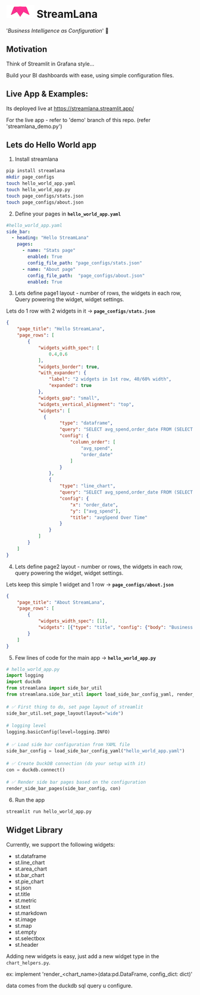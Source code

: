 # <img src="readmeLogo.png"/> StreamLana

'*Business Intelligence as Configuration*' 🚀

## Motivation
Think of Streamlit in Grafana style...

Build your BI dashboards with ease, using simple configuration files.

## Live App & Examples:

Its deployed live at https://streamlana.streamlit.app/

For the live app - refer to 'demo' branch of this repo. (refer 'streamlana_demo.py')

## Lets do Hello World app

1. Install streamlana
```bash
pip install streamlana
mkdir page_configs
touch hello_world_app.yaml
touch hello_world_app.py
touch page_configs/stats.json
touch page_configs/about.json
```

2. Define your pages in **`hello_world_app.yaml`**
```yaml
#hello_world_app.yaml
side_bar:
  - heading: "Hello StreamLana"
    pages:
      - name: "Stats page"
        enabled: True
        config_file_path: "page_configs/stats.json"
      - name: "About page"
        config_file_path:  "page_configs/about.json"
        enabled: True
```
3. Lets define page1 layout - number of rows, the widgets in each row, Query powering the widget, widget settings.

Lets do 1 row with 2 widgets in it -> **`page_configs/stats.json`**
```json
{
    "page_title": "Hello StreamLana",
    "page_rows": [
        {
            "widgets_width_spec": [
                0.4,0.6
            ],
            "widgets_border": true,
            "with_expander": {
                "label": "2 widgets in 1st row, 40/60% width",
                "expanded": true
            },
            "widgets_gap": "small",
            "widgets_vertical_alignment": "top",
            "widgets": [
              {
                    "type": "dataframe",
                    "query": "SELECT avg_spend,order_date FROM (SELECT order_date, RANDOM() * 1000 AS avg_spend FROM generate_series(CURRENT_DATE - INTERVAL 30 DAY, CURRENT_DATE, INTERVAL 1 DAY) AS t(order_date)) as sub",
                    "config": {
                        "column_order": [
                            "avg_spend",
                            "order_date"
                        ]
                    }
                },
                {
                    "type": "line_chart",
                    "query": "SELECT avg_spend,order_date FROM (SELECT order_date, RANDOM() * 1000 AS avg_spend FROM generate_series(CURRENT_DATE - INTERVAL 30 DAY, CURRENT_DATE, INTERVAL 1 DAY) AS t(order_date)) as sub",
                    "config": {
                        "x": "order_date",
                        "y": ["avg_spend"],
                        "title": "avgSpend Over Time"
                    }
                }
            ]
        }
    ]
}
```

4. Lets define page2 layout - number or rows, the widgets in each row, query powering the widget, widget settings.

Lets keep this simple 1 widget and 1 row -> **`page_configs/about.json`** 
```json
{
    "page_title": "About StreamLana",
    "page_rows": [
        {
            "widgets_width_spec": [1],
            "widgets": [{"type": "title", "config": {"body": "Business Intelligence as Configuration"}}]
        }
    ]
}
```
5. Few lines of code for the main app ->  **`hello_world_app.py`**
```python
# hello_world_app.py
import logging
import duckdb
from streamlana import side_bar_util
from streamlana.side_bar_util import load_side_bar_config_yaml, render_side_bar_pages

# ✅ First thing to do, set page layout of streamlit
side_bar_util.set_page_layout(layout="wide")

# logging level
logging.basicConfig(level=logging.INFO)

# ✅ Load side bar configuration from YAML file
side_bar_config = load_side_bar_config_yaml("hello_world_app.yaml")

# ✅ Create DuckDB connection (do your setup with it)
con = duckdb.connect()

# ✅ Render side bar pages based on the configuration
render_side_bar_pages(side_bar_config, con)


```

6. Run the app
```bash
streamlit run hello_world_app.py
```

## Widget Library

Currently, we support the following widgets:
- st.dataframe
- st.line_chart
- st.area_chart
- st.bar_chart
- st.pie_chart
- st.json
- st.title
- st.metric
- st.text
- st.markdown
- st.image
- st.map
- st.empty
- st.selectbox
- st.header

Adding new widgets is easy, just add a new widget type in the `chart_helpers.py`.

ex: implement 'render_<chart_name>(data:pd.DataFrame, config_dict: dict)'

data comes from the duckdb sql query u configure.

